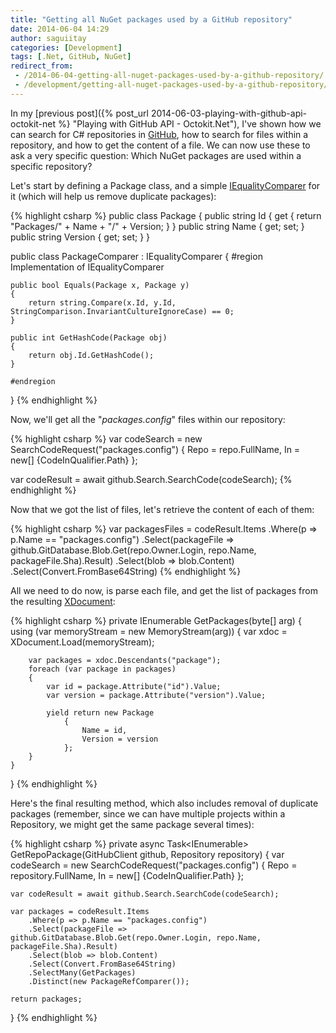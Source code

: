```yaml
---
title: "Getting all NuGet packages used by a GitHub repository"
date: 2014-06-04 14:29
author: saguiitay
categories: [Development]
tags: [.Net, GitHub, NuGet]
redirect_from:
 - /2014-06-04-getting-all-nuget-packages-used-by-a-github-repository/
 - /development/getting-all-nuget-packages-used-by-a-github-repository/
---
```

In my [previous post]({% post_url 2014-06-03-playing-with-github-api-octokit-net %} "Playing with GitHub API - Octokit.Net"), I've shown how we can
search for C# repositories in [GitHub](http://www.github.com), how to search for files within a repository, and how to get the content of a file.
We can now use these to ask a very specific question: Which NuGet packages are used within a specific repository?

Let's start by defining a Package class, and a simple [IEqualityComparer](http://msdn.microsoft.com/en-us/library/ms132151(v=vs.110).aspx) for
it (which will help us remove duplicate packages):

{% highlight csharp %}
public class Package
{
    public string Id { get { return "Packages/" + Name + "/" + Version; } }
    public string Name { get; set; }
    public string Version { get; set; }
}

public class PackageComparer : IEqualityComparer<Package>
{
    #region Implementation of IEqualityComparer<in Package>
 
    public bool Equals(Package x, Package y)
    {
        return string.Compare(x.Id, y.Id, StringComparison.InvariantCultureIgnoreCase) == 0;
    }
 
    public int GetHashCode(Package obj)
    {
        return obj.Id.GetHashCode();
    }
 
    #endregion
}
{% endhighlight %}

Now, we'll get all the "*packages.config*" files within our repository:

{% highlight csharp %}
var codeSearch = new SearchCodeRequest("packages.config")
    {
        Repo = repo.FullName, 
        In = new[] {CodeInQualifier.Path}
    };
 
var codeResult = await github.Search.SearchCode(codeSearch);
{% endhighlight %}

Now that we got the list of files, let's retrieve the content of each of them:

{% highlight csharp %}
var packagesFiles = codeResult.Items
	.Where(p => p.Name == "packages.config")
	.Select(packageFile => github.GitDatabase.Blob.Get(repo.Owner.Login, repo.Name, packageFile.Sha).Result)
	.Select(blob => blob.Content)
	.Select(Convert.FromBase64String)
{% endhighlight %}

All we need to do now, is parse each file, and get the list of packages from the resulting [XDocument](http://msdn.microsoft.com/en-us/library/system.xml.linq.xdocument(v=vs.110).aspx):

{% highlight csharp %}
private IEnumerable<Package> GetPackages(byte[] arg)
{
    using (var memoryStream = new MemoryStream(arg))
    {
        var xdoc = XDocument.Load(memoryStream);

        var packages = xdoc.Descendants("package");
        foreach (var package in packages)
        {
            var id = package.Attribute("id").Value;
            var version = package.Attribute("version").Value;
 
            yield return new Package
                {
                    Name = id,
                    Version = version
                };
        }
    }
}
{% endhighlight %}

Here's the final resulting method, which also includes removal of duplicate packages (remember, since we can have multiple projects within a Repository, we
might get the same package several times):

{% highlight csharp %}
private async Task<IEnumerable<Package>> GetRepoPackage(GitHubClient github, Repository repository)
{
    var codeSearch = new SearchCodeRequest("packages.config")
        {
            Repo = repository.FullName, 
            In = new[] {CodeInQualifier.Path}
        };
 
    var codeResult = await github.Search.SearchCode(codeSearch);
 
    var packages = codeResult.Items
        .Where(p => p.Name == "packages.config")
        .Select(packageFile => github.GitDatabase.Blob.Get(repo.Owner.Login, repo.Name, packageFile.Sha).Result)
        .Select(blob => blob.Content)
        .Select(Convert.FromBase64String)
        .SelectMany(GetPackages)
        .Distinct(new PackageRefComparer());

    return packages;
}
{% endhighlight %}
